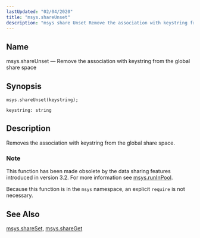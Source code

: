```yaml
---
lastUpdated: "02/04/2020"
title: "msys.shareUnset"
description: "msys share Unset Remove the association with keystring from the global share space msys share Unset keystring Removes the association with keystring from the global share space This function has been made obsolete by the data sharing features introduced in version 3 2 For more information see msys run In..."
---
```


<a name="lua.ref.msys.shareUnset"></a> 
## Name

msys.shareUnset — Remove the association with keystring from the global share space

<a name="idp24752672"></a> 
## Synopsis

`msys.shareUnset(keystring);`

`keystring: string`<a name="idp24755360"></a> 
## Description

Removes the association with keystring from the global share space.

### Note

This function has been made obsolete by the data sharing features introduced in version 3.2\. For more information see [msys.runInPool](/momentum/3/3-reference/3-reference-lua-ref-msys-runinpool).

Because this function is in the `msys` namespace, an explicit `require` is not necessary.

<a name="idp24759856"></a> 
## See Also

[msys.shareSet](/momentum/3/3-reference/lua-ref-msys-share-set), [msys.shareGet](/momentum/3/3-reference/lua-ref-msys-share-get)